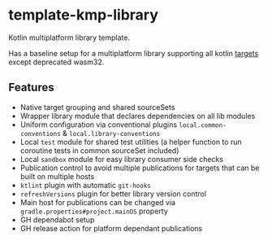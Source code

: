 # template-kmp-library
Kotlin multiplatform library template.

Has a baseline setup for a multiplatform library supporting all kotlin [targets](https://kotlinlang.org/docs/mpp-supported-platforms.html) except deprecated wasm32.

## Features
* Native target grouping and shared sourceSets
* Wrapper library module that declares dependencies on all lib modules
* Uniform configuration via conventional plugins `local.common-conventions` & `local.library-conventions`
* Local `test` module for shared test utilities (a helper function to run coroutine tests in common sourceSet included)
* Local `sandbox` module for easy library consumer side checks
* Publication control to avoid multiple publications for targets that can be built on multiple hosts
* `ktlint` plugin with automatic `git-hooks`
* `refreshVersions` plugin for better library version control
* Main host for publications can be changed via `gradle.properties#project.mainOS` property
* GH dependabot setup
* GH release action for platform dependant publications
